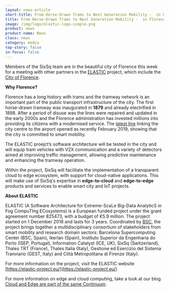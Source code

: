```yaml
---
layout: news-article
short-title: From Horse-Drawn Trams to Next Generation Mobility -  in Florence with ELASTIC
title: From Horse-Drawn Trams to Next Generation Mobility -  in Florence with ELASTIC
image: /img/logo/elastic-logo-simple.png
product: news
product-name: News
class: news
category: media
top-story: false
in-focus: false 
---
```


Members of the SixSq team are in the beautiful city of Florence this week for a meeting with other partners in the  [ELASTIC](http://www.elastic-project.eu/) project, which include the [City of Florence](https://www.comune.fi.it/).

**Why Florence?**

Florence has a long history with trams and the tramway network is an important part of the public transport infrastructure of the city. The first horse-drawn tramway was inaugurated in **1879** and already electrified in 1898. After a period of disuse was the lines were repaired and updated in the early 2000s and the Florence administration has invested millions into providing its citizens with a modernised service.  The [latest line](https://www.visitflorence.com/blog/tram-line-t2-open/) linking the city centre to the airport opened as recently February 2019, showing that the city is committed to smart mobility. 

The ELASTIC proejct’s software architecture will be tested in the city and will equip tram vehicles with V2X communication and a variety of detectors aimed at improving traffic management, allowing predictive maintenance and enhancing the tramway operation.

Within the project, SixSq will facilitate the implementation of a transparent cloud to edge ecosystem, with support for cloud-native applications. This will make use of SixSq's expertise in **edge-to-cloud** and **edge-to-edge** products and services to enable smart city and IoT projects.

**About ELASTIC**

ELASTIC (A Software Architecture for Extreme-ScaLe Big-Data AnalyticS in Fog CompuTIng ECosystems) is a European funded project under the grant agreement number 825473, with a budget of €5.9 million. The project started on 1 December 2018 and lasts for 3 years. Coordinated by [BSC](https://www.bsc.es/), the project brings together a multidisciplinary consortium of stakeholders from smart mobility and research domain sectors: Barcelona Supercomputing Center (BSC, Spain), Ikerlan (Spain), Instituto Superior da Engenharia do Porto (ISEP, Portugal), Information Catalyst (ICE, UK), SixSq (Switzerland), Thales TRT (France), Thales Italia (Italy), Gestione ed Esercizio del Sistema Tranviario (GEST, Italy) and Città Metropolitana di Firenze (Italy).

For more information on the project, visit the ELASTIC website [https://elastic-project.eu/](https://elastic-project.eu/)

For more information on edge and cloud computing, take a look at our blog [Cloud and Edge are part of the same Continuum](https://media.sixsq.com/blog/edge-cloud-continuum).